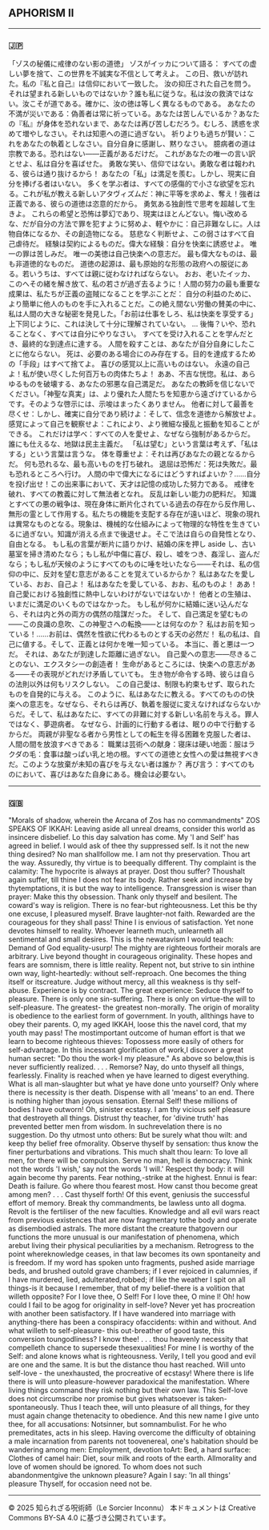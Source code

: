 ## APHORISM II

--- 

### 🇯🇵

「ゾスの秘儀に戒律のない影の道徳」
ゾスがイッカについて語る：
すべての虚しい夢を捨て、この世界を不誠実な不信として考えよ。
この日、救いが訪れた。私の『私と自己』は信仰において一致した。
汝の抑圧された自己を問う。それは望まれる新しいものではないか？誰も私に従うな。私は汝の救済ではない。汝こそが道である。確かに、汝の徳は等しく異なるものである。
あなたの不満が災いである：偽善者は常に祈っている。あなたは苦しんでいるか？あなたの『私』が身体を恐れないまで、あなたは再び苦しむだろう。むしろ、誘惑を求めて増やしなさい。それは知恵への道に過ぎない。
祈りよりも過ちが賢い：これをあなたの執着としなさい。自分自身に感謝し、黙りなさい。
臆病者の道は宗教である。恐れはない——正義があるだけだ。
これがあなたの唯一の言い訳とせよ、私は自分を喜ばせた。
勇敢な笑い、信仰ではない。勇敢な者は報われる、彼らは通り抜けるから！
あなたの「私」は満足を羨む。しかし、現実に自分を捧げる者はいない。
多くを学ぶ者は、すべての感傷的で小さな欲望を忘れる。これが私が教える新しいアタヴィズムだ：神に平等を求めよ、奪え！強者は正義である、彼らの道徳は恣意的だから。
勇気ある独創性で思考を超越して生きよ。
これらの希望と恐怖は夢幻であり、現実はほとんどない。悔い改めるな、だが自分の方法で罪を犯すように努めよ、軽やかに：自己非難なしに。人は物自体になるか、その創造物になる。
慈悲なく判断せよ、この弱さはすべて自己虐待だ。
経験は契約によるものだ。偉大な経験：自分を快楽に誘惑せよ。
唯一の罪は苦しみだ。
唯一の美徳は自己快楽への意志だ。
最も偉大なものは、最も非道徳的なものだ。
道徳の起源は、最も原始的な形態の政府への服従にある。若いうちは、すべては親に従わなければならない。
おお、老いたイッカ、このへその緒を解き放て、私の若さが過ぎ去るように！人間の努力の最も重要な成果は、私たちが正義の盗賊になることを学ぶことだ： 
自分の利益のために、より簡単に他人のものを手に入れることだ。この絶え間ない労働の賛美の中に、私は人間の大きな秘密を発見した。「お前は仕事をしろ、私は快楽を享受する」 上下同じように、これは決して十分に理解されていない。
... 後悔？いや、恐れることなく、すべては自分にやりなさい。
すべてを受け入れることを学んだとき、最終的な到達点に達する。
人間を殺すことは、あなたが自分自身にしたことに他ならない。
死は、必要のある場合にのみ存在する。目的を達成するための「手段」はすべて捨てよ。
喜びの感覚以上に高いものはない。
永遠の自己よ！私が使い尽くした何百万もの肉体たちよ！
ああ、不吉な恍惚。私は、あらゆるものを破壊する、あなたの邪悪な自己満足だ。
あなたの教師を信じないでください。「神聖な真実」は、より優れた人間たちを知恵から遠ざけているからです。そのような啓示には、示唆はまったくありません。
他者に対して最善を尽くせ：しかし、確実に自分であり続けよ：そして、信念を道徳から解放せよ。
感覚によって自己を観察せよ：これにより、より微細な擾乱と振動を知ることができる。
これだけは学べ：すべての人を愛せよ、なぜなら強制があるからだ。
誰にも仕えるな、地獄は民主主義だ。
「私は望む」という言葉は考えず、「私はする」という言葉は言うな。
体を尊重せよ：それは再びあなたの親となるからだ。
何も恐れるな、最も高いものを打ち破れ。
退屈は恐怖だ：死は失敗だ。最も恐れるところへ行け。
人間の中で偉大になるにはどうすればよいか？……自分を投げ出せ！この出来事において、天才は記憶の成功した努力である。
戒律を破れ、すべての教義に対して無法者となれ。
反乱は新しい能力の肥料だ。
知識とすべての悪の戦争は、現在身体に断片化されている過去の存在から反作用し、無形の霊として作用する。私たちの機能を支配する存在が遠いほど、現象の現れは異常なものとなる。現象は、機械的な仕組みによって物理的な特性を生きているに過ぎない。知識が消える点まで後退せよ。そこで法は自らの自発性となり、自由となる。
もし私の言葉が断片に語りかけ、結婚の床を押し aside し、古い墓室を掃き清めたなら；もし私が中傷に喜び、殺し、嘘をつき、姦淫し、盗んだなら；もし私が天候のようにすべてのものに唾を吐いたなら——それは、私の信仰の中に、反対を望む意志があることを覚えているからか？
私はあなたを愛している、おお、自己よ！
私はあなたを愛している、おお、私のものよ！
ああ！自己愛における独創性に熱中しないわけがないではないか！
他者との生殖は、いまだに満足のいくものではなかった。
もし私が何かに結婚に迷い込んだなら、それは内と外の両方の偶然の陰謀だった。
そして、自己満足を望むもの——この良識の息吹、この神聖さへの転換——とは何なのか？
私はお前を知っている！……お前は、偶然を性欲に代わるものとする天の必然だ！
私の私は、自己に値する。そして、正義とは何かを唯一知っている。
本当に、善と悪は一つだ。
それは、あなたが到達した距離に過ぎない。
自己愛への意志——尽きることのない、エクスタシーの創造者！
生命があるところには、快楽への意志がある——その表現がどれだけ矛盾していても。
生き物が命令する時、彼らは自らの法則以外は何もリスクしない。
この自己愛は、制限も約束もせず、取られたものを自発的に与える。
このように、私はあなたに教える。すべてのものの快楽への意志を。なぜなら、それらは再び、執着を服従に変えなければならないからだ。そして、私はあなたに、すべての非難に対する新しい名前を与える。罪人ではなく、夢遊病者。
なぜなら、計画的に行動する者は、眠りの中で行動するからだ。
両親が非聖なる者から男性としての転生を得る困難を克服した者は、人間の間を放浪すべきである： 職業は芸術への献身：寝床は硬い地面：服はラクダの毛：食事は酸っぱい乳と地の根。すべての道徳と女性への愛は無視すべきだ。このような放棄が未知の喜びを与えない者は誰か？
再び言う：すべてのものにおいて、喜びはあなた自身にある。機会は必要ない。

--- 

### 🇬🇧

"Morals of shadow, wherein the Arcana of Zos has no commandments"
ZOS SPEAKS OF IKKAH:
Leaving aside all unreal dreams, consider this world as insincere disbelief.
Lo this day salvation has come. My 'I and Self' has agreed in belief.
I would ask of thee thy suppressed self. Is it not the new thing desired? No man shallfollow me. I am not thy preservation. Thou art the way. Assuredly, thy virtue is to beequally different.
Thy complaint is the calamity: The hypocrite is always at prayer. Dost thou suffer? Thoushalt again suffer, till thine I does not fear its body. Rather seek and increase by thytemptations, it is but the way to intelligence.
Transgression is wiser than prayer: Make this thy obsession. Thank only thyself and besilent.
The coward's way is religion. There is no fear-but righteousness.
Let this be thy one excuse, I pleasured myself.
Brave laughter-not faith. Rewarded are the courageous for they shall pass!
Thine I is envious of satisfaction. Yet none devotes himself to reality.
Whoever learneth much, unlearneth all sentimental and small desires. This is the newatavism I would teach: Demand of God equality-usurp! The mighty are righteous fortheir morals are arbitrary.
Live beyond thought in courageous originality.
These hopes and fears are somnism, there is little reality. Repent not, but strive to sin inthine own way, light-heartedly: without self-reproach. One becomes the thing itself or itscreature.
Judge without mercy, all this weakness is thy self-abuse.
Experience is by contract. The great experience: Seduce thyself to pleasure.
There is only one sin-suffering.
There is only on virtue-the will to self-pleasure.
The greatest- the greatest non-morally.
The origin of morality is obedience to the earliest form of government. In youth, allthings have to obey their parents.
O, my aged IKKAH, loose this the navel cord, that my youth may pass! The mostimportant outcome of human effort is that we learn to become righteous thieves: Topossess more easily of others for self-advantage. In this incessant glorification of work,I discover a great human secret: "Do thou the work-I my pleasure." As above so below,this is never sufficiently realized.
. . . Remorse? Nay, do unto thyself all things, fearlessly.
Finality is reached when ye have learned to digest everything.
What is all man-slaughter but what ye have done unto yourself?
Only where there is necessity is ther death. Dispense with all 'means' to an end.
There is nothing higher than joyous sensation.
Eternal Self! these millions of bodies I have outworn!
Oh, sinister ecstasy. I am thy vicious self pleasure that destroyeth all things.
Distrust thy teacher, for 'divine truth' has prevented better men from wisdom. In suchrevelation there is no suggestion.
Do thy utmost unto others: But be surely what thou wilt: and keep thy belief free ofmorality.
Observe thyself by sensation: thus know the finer perturbations and vibrations.
This much shalt thou learn: To love all men, for there will be compulsion.
Serve no man, hell is democracy.
Think not the words 'I wish,' say not the words 'I will.'
Respect thy body: it will again become thy parents.
Fear nothing,-strike at the highest.
Ennui is fear: Death is failure. Go where thou fearest most.
How canst thou become great among men? . . . Cast thyself forth! Of this event, geniusis the successful effort of memory.
Break thy commandments, be lawless unto all dogma.
Revolt is the fertiliser of the new faculties.
Knowledge and all evil wars react from previous existences that are now fragmentary tothe body and operate as disembodied astrals. The more distant the creature thatgovern our functions the more unusual is our manifestation of phenomena, which arebut living their physical peculiarities by a mechanism. Retrogress to the point whereknowledge ceases, in that law becomes its own spontaneity and is freedom.
If my word has spoken unto fragments, pushed aside marriage beds, and brushed outold grave chambers; if I ever rejoiced in calumnies, if I have murdered, lied, adulterated,robbed; if like the weather I spit on all things-is it because I remember, that of my belief-there is a volition that willeth opposite?
For I love thee, O Self!
For I love thee, O mine I!
Oh! how could I fail to be agog for originality in self-love?
Never yet has procreation with another been satisfactory.
If I have wandered into marriage with anything-there has been a conspiracy ofaccidents: within and without.
And what willeth to self-pleasure- this out-breather of good taste, this conversion toungodliness?
I know thee! . . . thou heavenly necessity that compelleth chance to supersede thesexualities!
For mine I is worthy of the Self: and alone knows what is righteousness.
Verily, I tell you good and evil are one and the same.
It is but the distance thou hast reached.
Will unto self-love - the unexhausted, the procreative of ecstasy!
Where there is life there is will unto pleasure-however paradoxical the manifestation.
Where living things command they risk nothing but their own law.
This Self-love does not circumscribe nor promise but gives whatsoever is taken-spontaneously.
Thus I teach thee, will unto pleasure of all things, for they must again change thetenacity to obedience. And this new name I give unto thee, for all accusations: Notsinner, but somnambulist.
For he who premeditates, acts in his sleep.
Having overcome the difficulty of obtaining a male incarnation from parents not toovenereal, one's habitation should be wandering among men: Employment, devotion toArt: Bed, a hard surface: Clothes of camel hair: Diet, sour milk and roots of the earth. Allmorality and love of women should be ignored. To whom does not such abandonmentgive the unknown pleasure?
Again I say: 'In all things' pleasure Thyself, for occasion need not be.

---

© 2025 知られざる呪術師（Le Sorcier Inconnu）
本ドキュメントは Creative Commons BY-SA 4.0 に基づき公開されています。

